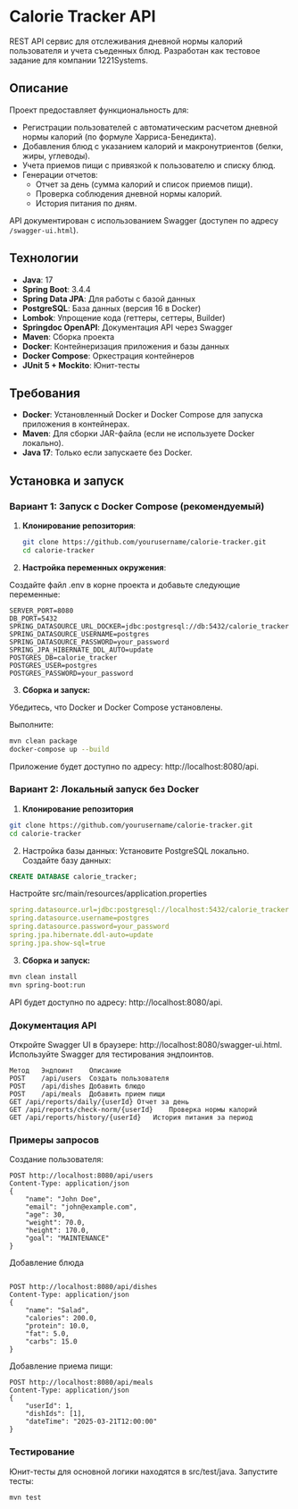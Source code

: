 # Calorie Tracker API

REST API сервис для отслеживания дневной нормы калорий пользователя и учета съеденных блюд. Разработан как тестовое задание для компании 1221Systems.

## Описание

Проект предоставляет функциональность для:
- Регистрации пользователей с автоматическим расчетом дневной нормы калорий (по формуле Харриса-Бенедикта).
- Добавления блюд с указанием калорий и макронутриентов (белки, жиры, углеводы).
- Учета приемов пищи с привязкой к пользователю и списку блюд.
- Генерации отчетов:
    - Отчет за день (сумма калорий и список приемов пищи).
    - Проверка соблюдения дневной нормы калорий.
    - История питания по дням.

API документирован с использованием Swagger (доступен по адресу `/swagger-ui.html`).

## Технологии

- **Java**: 17
- **Spring Boot**: 3.4.4
- **Spring Data JPA**: Для работы с базой данных
- **PostgreSQL**: База данных (версия 16 в Docker)
- **Lombok**: Упрощение кода (геттеры, сеттеры, Builder)
- **Springdoc OpenAPI**: Документация API через Swagger
- **Maven**: Сборка проекта
- **Docker**: Контейнеризация приложения и базы данных
- **Docker Compose**: Оркестрация контейнеров
- **JUnit 5 + Mockito**: Юнит-тесты

## Требования

- **Docker**: Установленный Docker и Docker Compose для запуска приложения в контейнерах.
- **Maven**: Для сборки JAR-файла (если не используете Docker локально).
- **Java 17**: Только если запускаете без Docker.

## Установка и запуск

### Вариант 1: Запуск с Docker Compose (рекомендуемый)

1. **Клонирование репозитория**:
   ```bash
   git clone https://github.com/yourusername/calorie-tracker.git
   cd calorie-tracker
   
2. **Настройка переменных окружения**:

Создайте файл .env в корне проекта и добавьте следующие переменные:

```
SERVER_PORT=8080
DB_PORT=5432
SPRING_DATASOURCE_URL_DOCKER=jdbc:postgresql://db:5432/calorie_tracker
SPRING_DATASOURCE_USERNAME=postgres
SPRING_DATASOURCE_PASSWORD=your_password
SPRING_JPA_HIBERNATE_DDL_AUTO=update
POSTGRES_DB=calorie_tracker
POSTGRES_USER=postgres
POSTGRES_PASSWORD=your_password
```

3. **Сборка и запуск:**

Убедитесь, что Docker и Docker Compose установлены.

Выполните:

```bash
mvn clean package
docker-compose up --build
```

Приложение будет доступно по адресу: http://localhost:8080/api.

### Вариант 2: Локальный запуск без Docker

1. **Клонирование репозитория**

```bash
git clone https://github.com/yourusername/calorie-tracker.git
cd calorie-tracker
```
2. Настройка базы данных:
   Установите PostgreSQL локально.  
   Создайте базу данных:

```sql
CREATE DATABASE calorie_tracker;
```
Настройте src/main/resources/application.properties

```yaml
spring.datasource.url=jdbc:postgresql://localhost:5432/calorie_tracker
spring.datasource.username=postgres
spring.datasource.password=your_password
spring.jpa.hibernate.ddl-auto=update
spring.jpa.show-sql=true
```

3. **Сборка и запуск:**

```bash
mvn clean install
mvn spring-boot:run
```

API будет доступно по адресу: http://localhost:8080/api.

### Документация API
Откройте Swagger UI в браузере: http://localhost:8080/swagger-ui.html.
Используйте Swagger для тестирования эндпоинтов.
```
Метод	Эндпоинт	Описание
POST	/api/users	Создать пользователя
POST	/api/dishes	Добавить блюдо
POST	/api/meals	Добавить прием пищи
GET	/api/reports/daily/{userId}	Отчет за день
GET	/api/reports/check-norm/{userId}	Проверка нормы калорий
GET	/api/reports/history/{userId}	История питания за период
```

### Примеры запросов
Создание пользователя:

```text
POST http://localhost:8080/api/users
Content-Type: application/json
{
    "name": "John Doe",
    "email": "john@example.com",
    "age": 30,
    "weight": 70.0,
    "height": 170.0,
    "goal": "MAINTENANCE"
}
```

Добавление блюда

```text

POST http://localhost:8080/api/dishes
Content-Type: application/json
{
    "name": "Salad",
    "calories": 200.0,
    "protein": 10.0,
    "fat": 5.0,
    "carbs": 15.0
}
```

Добавление приема пищи:

```text
POST http://localhost:8080/api/meals
Content-Type: application/json
{
    "userId": 1,
    "dishIds": [1],
    "dateTime": "2025-03-21T12:00:00"
}
```


### Тестирование
Юнит-тесты для основной логики находятся в src/test/java. Запустите тесты:

```bash
mvn test
```